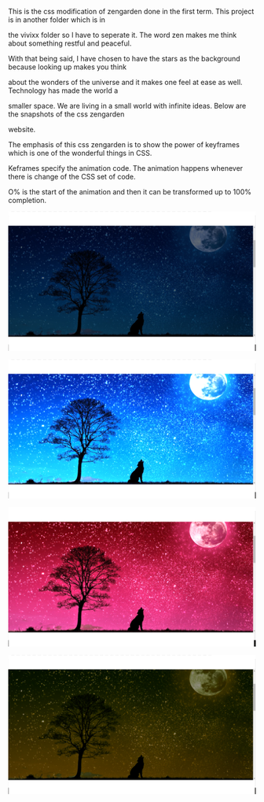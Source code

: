 This is the css modification of zengarden done in the first term. This project is in another folder which is in

the vivixx folder so I have to seperate it. The word zen makes me think about something restful and peaceful.

With that being said, I have chosen to have the stars as the background because looking up makes you think

about the wonders of the universe and it makes one feel at ease as well. Technology has made the world a

smaller space. We are living in a small world with infinite ideas. Below are the snapshots of the css zengarden

website.

The emphasis of this css zengarden is to show the power of keyframes which is one of the wonderful things in CSS.

Keframes specify the animation code. The animation happens whenever there is change of the CSS set of code. 

O% is the start of the animation and then it can be transformed up to 100% completion. 

![alt-text](zengarden2.png)

![alt-text](zengarden3.png)

![alt-text](zengarden4.png)

![alt-text](zengarden5.png)

